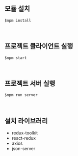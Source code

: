 ## 모듈 설치

```
$npm install
```

<br />

## 프로젝트 클라이언트 실행

```
$npm start
```

<br />

## 프로젝트 서버 실행

```
$npm run server
```

<br />

## 설치 라이브러리

- redux-toolkit
- react-redux
- axios
- json-server
